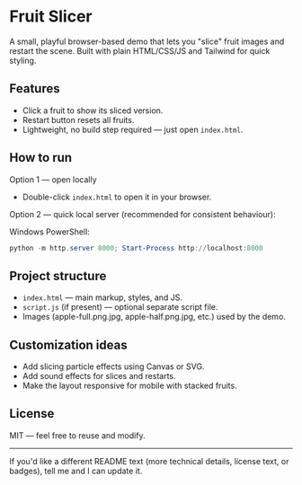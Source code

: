 # Fruit Slicer

A small, playful browser-based demo that lets you "slice" fruit images and restart the scene. Built with plain HTML/CSS/JS and Tailwind for quick styling.

## Features
- Click a fruit to show its sliced version.
- Restart button resets all fruits.
- Lightweight, no build step required — just open `index.html`.

## How to run
Option 1 — open locally
- Double-click `index.html` to open it in your browser.

Option 2 — quick local server (recommended for consistent behaviour):

Windows PowerShell:

```powershell
python -m http.server 8000; Start-Process http://localhost:8000
```

## Project structure
- `index.html` — main markup, styles, and JS.
- `script.js` (if present) — optional separate script file.
- Images (apple-full.png.jpg, apple-half.png.jpg, etc.) used by the demo.

## Customization ideas
- Add slicing particle effects using Canvas or SVG.
- Add sound effects for slices and restarts.
- Make the layout responsive for mobile with stacked fruits.

## License
MIT — feel free to reuse and modify.

---

If you'd like a different README text (more technical details, license text, or badges), tell me and I can update it.